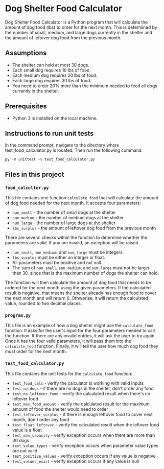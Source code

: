 # Dog Shelter Food Calculator
Dog Shelter Food Calculator is a Python program that will calculate the amount of dog food (lbs) to order for the next month. This is determined by the number of small, medium, and large dogs currently in the shelter and the amount of leftover dog food from the previous month.

## Assumptions
- The shelter can hold at most 30 dogs.
- Each small dog requires 10 lbs of food.
- Each medium dog requires 20 lbs of food.
- Each large dog requires 30 lbs of food.
- You need to order 20% more than the minimum needed to feed all dogs currently in the shelter.

## Prerequisites
- Python 3 is installed on the local machine.

## Instructions to run unit tests
In the command prompt, navigate to the directory where test_food_calculator.py is located. Then run the following command:

`py -m unittest -v test_food_calculator.py`

## Files in this project
### `food_calcultor.py`

This file contains one function `calculate_food` that will calculate the amount of dog food needed for the next month.
It accepts four parameters:
- `num_small` - the number of small dogs at the shelter
- `num_medium` - the number of medium dogs at the shelter
- `num_large` - the number of large dogs at the shelter
- `lbs_surplus` - the amount of leftover dog food from the previous month

There are several checks within the function to determine whether the parameters are valid. If any are invalid, an exception will be raised.
- `num_small`, `num_medium`, and `num_large` must be integers.
- `lbs_surplus` must be either an integer or float.
- All parameters must be positive and not null.
- The sum of `num_small`, `sum_medium`, and `sum_large` must not be larger than 30, since that is the maximum number of dogs the shelter can hold.

The function will then calculate the amount of dog food that needs to be ordered for the next month using the given parameters. If the calculated result is negative, that means the shelter already has enough food to cover the next month and will return 0. Othwerise, it will return the calculated value, rounded to two decimal places.

### `program.py`

This file is an example of how a dog shelter might use the `calculate_food` function. It asks for the user's input for the four parameters needed to call the function. If there are any invalid entries, it will ask the user to try again. Once it has the four valid parameters, it will pass them into the `calculate_food` function. Finally, it will tell the user how much dog food they must order for the next month.

### `test_food_calculator.py`

This file contains the unit tests for the `calculate_food` function:
- `test_food_calc` - verify the calculator is working with valid inputs
- `test_no_dogs` - if there are no dogs in the shelter, don't order any food
- `test_no_leftover_food` - verify the calculated result when there's no leftover food
- `test_max_food_amount` - verify the calculated result for the maximum amount of food the shelter would need to order
- `test_leftover_surplus` - if there is enough leftover food to cover next month, don't order any food
- `test_float_leftover` - verify the calculated result when the leftover food value is a float
- `test_max_capacity` - verify exception occurs when there are more than 30 dogs
- `test_value_types` - verify exception occurs when parameter value types are not valid
- `test_positive_values` - verify exception occurs if any value is negative
- `test_values_exist` - verify exception occurs if any value is null
